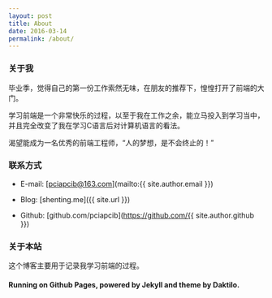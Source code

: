 ```yaml
---
layout: post
title: About
date: 2016-03-14
permalink: /about/
---
```


###  关于我

毕业季，觉得自己的第一份工作索然无味，在朋友的推荐下，惶惶打开了前端的大门。

学习前端是一个非常快乐的过程，以至于我在工作之余，能立马投入到学习当中，并且完全改变了我在学习C语言后对计算机语言的看法。

渴望能成为一名优秀的前端工程师，“人的梦想，是不会终止的！”

### 联系方式

* E-mail: [pciapcib@163.com](mailto:{{ site.author.email }})

* Blog: [shenting.me]({{ site.url }})

* Github: [github.com/pciapcib](https://github.com/{{ site.author.github }})

### 关于本站

这个博客主要用于记录我学习前端的过程。

#### Running on Github Pages, powered by Jekyll and theme by Daktilo.
